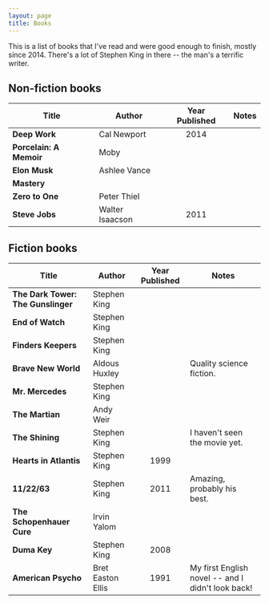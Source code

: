 ```yaml
---
layout: page
title: Books
---
```


This is a list of books that I've read and were good enough to finish, mostly since 2014. There's a lot of Stephen King in there -- the man's a terrific writer.

## Non-fiction books

Title | Author | Year Published | Notes
---   | ---    | :---:  | ---
**Deep Work** | Cal Newport | 2014 | 
**Porcelain: A Memoir** | Moby | | 
**Elon Musk** | Ashlee Vance | |
**Mastery** | | |
**Zero to One** | Peter Thiel | | 
**Steve Jobs** | Walter Isaacson | 2011 | 


## Fiction books

Title | Author | Year Published | Notes
---   | ---    | :---:  | ---
**The Dark Tower: The Gunslinger** | Stephen King | |
**End of Watch** | Stephen King | |
**Finders Keepers** | Stephen King | |
**Brave New World** | Aldous Huxley | | Quality science fiction.
**Mr. Mercedes** | Stephen King | |
**The Martian** | Andy Weir | |
**The Shining** | Stephen King | | I haven't seen the movie yet.
**Hearts in Atlantis** | Stephen King | 1999 | 
**11/22/63** | Stephen King | 2011 | Amazing, probably his best.
**The Schopenhauer Cure** | Irvin Yalom | |
**Duma Key** | Stephen King | 2008 | 
**American Psycho** | Bret Easton Ellis | 1991 | My first English novel -- and I didn't look back!